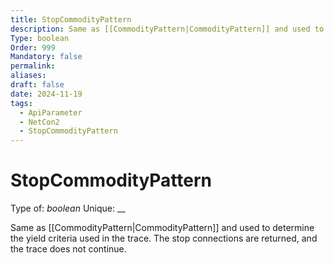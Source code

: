 ```yaml
---
title: StopCommodityPattern
description: Same as [[CommodityPattern|CommodityPattern]] and used to determine the yield criteria used in the trace.  The stop connections are returned, and the trace does not continue.
Type: boolean
Order: 999
Mandatory: false
permalink: 
aliases: 
draft: false
date: 2024-11-19
tags:
  - ApiParameter
  - NetCon2
  - StopCommodityPattern
---
```

# StopCommodityPattern

Type of: _boolean_
Unique: __

Same as [[CommodityPattern|CommodityPattern]] and used to determine the yield criteria used in the trace.  The stop connections are returned, and the trace does not continue.
